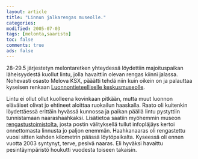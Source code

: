 ```yaml
--- 
layout: article 
title: "Linnun jalkarengas museolle." 
categories: 
modified: 2005-07-03 
tags: [melonta,saaristo]
toc: false 
comments: true 
ads: false 
--- 
```


28-29.5 järjestetyn melontaretken yhteydessä löydettiin majoituspaikan
läheisyydestä kuollut lintu, jolla havaittiin olevan rengas kiinni
jalassa. Nohevasti osasto Melova KSX, pääätti tehdä niin kuin oikein on
ja palauttaa kyseisen renkaan [Luonnontieteelliselle
keskusmuseolle](http://www.fmnh.helsinki.fi/).

Lintu ei ollut ollut kuolleena kovinkaan pitkään, mutta muut luonnon
eläväiset olivat jo ehtineet aloittaa ruokailun haaskalla. Raato oli
kuitenkin löydettäessä erittäin hyvässä kunnossa ja paikan päällä lintu
pystyttiin tunnistamaan naarashaahkaksi. Lisätietoa saatiin myöhemmin
museon
[rengastustoimistolta](http://www.fmnh.helsinki.fi/elainmuseo/rengastus/index.php),
josta postin välityksellä tullut infopläjäys kertoi onnettomasta
linnusta jo paljon enemmän. Haahkanaaras oli rengastettu vuosi sitten
kahden kilometrin päässä löytöpaikalta. Kyseessä oli ennen vuotta 2003
syntynyt, terve, pesivä naaras. Eli hyväksi havaittu pesintäympäristö
houkutti vuodesta toiseen takaisin.

